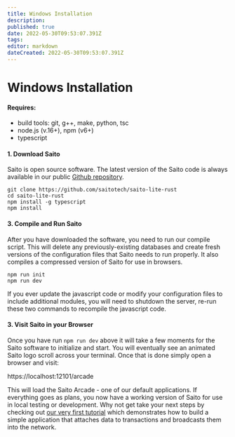 ```yaml
---
title: Windows Installation
description: 
published: true
date: 2022-05-30T09:53:07.391Z
tags: 
editor: markdown
dateCreated: 2022-05-30T09:53:07.391Z
---
```


# Windows Installation

#### Requires:

* build tools: git, g++, make, python, tsc
* node.js (v.16+), npm (v6+)
* typescript

#### 1. Download Saito

Saito is open source software. The latest version of the Saito code is always available in our public [Github repository](https://github.com/saitotech/saito-lite-rust).

```
git clone https://github.com/saitotech/saito-lite-rust
cd saito-lite-rust
npm install -g typescript 
npm install
```

#### 3. Compile and Run Saito

After you have downloaded the software, you need to run our compile script. This will delete any previously-existing databases and create fresh versions of the configuration files that Saito needs to run properly. It also compiles a compressed version of Saito for use in browsers.

```
npm run init
npm run dev
```

If you ever update the javascript code or modify your configuration files to include additional modules, you will need to shutdown the server, re-run these two commands to recompile the javascript code.


#### 3. Visit Saito in your Browser

Once you have run `npm run dev` above it will take a few moments for the Saito software to initialize and start. You will eventually see an animated Saito logo scroll across your terminal. Once that is done simply open a browser and visit:

https://localhost:12101/arcade

This will load the Saito Arcade - one of our default applications. If everything goes as plans, you now have a working version of Saito for use in local testing or development. Why not get take your next steps by checking out [our very first tutorial](https://wiki.saito.io/en/tech/tutorials/tutorial-1) which demonstrates how to build a simple application that attaches data to transactions and broadcasts them into the network.

